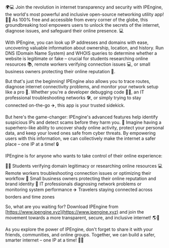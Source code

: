 🌍💻 Join the revolution in internet transparency and security with IPEngine, the world's most powerful and inclusive open-source networking utility app! 📡🚀 As 100% free and accessible from every corner of the globe, this groundbreaking tool empowers users to unlock the secrets of the internet, diagnose issues, and safeguard their online presence. 💻

With IPEngine, you can look up IP addresses and domains with ease, uncovering valuable information about ownership, location, and history. Run DNS (Domain Name System) and WHOIS queries to determine whether a website is legitimate or fake – crucial for students researching online resources 📚, remote workers verifying connection issues 💻, or small business owners protecting their online reputation 💼.

But that's just the beginning! IPEngine also allows you to trace routes, diagnose internet connectivity problems, and monitor your network setup like a pro 🔧. Whether you're a developer debugging code 👨‍💻, an IT professional troubleshooting networks 🛠️, or simply trying to stay connected on-the-go ✈️, this app is your trusted sidekick.

But here's the game-changer: IPEngine's advanced features help identify suspicious IPs and detect scams before they harm you. 💸 Imagine having a superhero-like ability to uncover shady online activity, protect your personal data, and keep your loved ones safe from cyber threats. By empowering users with this information, we can collectively make the internet a safer place – one IP at a time! 🔒

IPEngine is for anyone who wants to take control of their online experience:

👨‍🎓 Students verifying domain legitimacy or researching online resources
💻 Remote workers troubleshooting connection issues or optimizing their workflow
💼 Small business owners protecting their online reputation and brand identity
🔧 IT professionals diagnosing network problems or monitoring system performance
✈️ Travelers staying connected across borders and time zones

So, what are you waiting for? Download IPEngine from [https://www.ipengine.xyz](https://www.ipengine.xyz) and join the movement towards a more transparent, secure, and inclusive internet! 🌎💪

As you explore the power of IPEngine, don't forget to share it with your friends, communities, and online groups. Together, we can build a safer, smarter internet – one IP at a time! 🔁👫